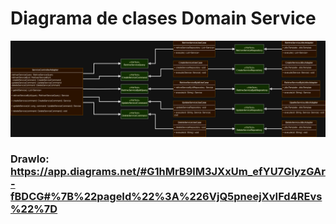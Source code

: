 #  Diagrama de clases Domain Service

![](https://github.com/iancinti/hotel-g3-back/blob/develop/diagrams/Dominio%20Service.drawio.png)

### DrawIo: https://app.diagrams.net/#G1hMrB9lM3JXxUm_efYU7GlyzGAr-fBDCG#%7B%22pageId%22%3A%226VjQ5pneejXvIFd4REvs%22%7D 

